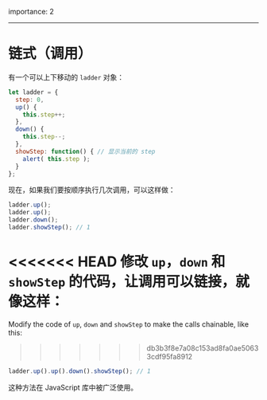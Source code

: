 importance: 2

---

# 链式（调用）

有一个可以上下移动的 `ladder` 对象：

```js
let ladder = {
  step: 0,
  up() { 
    this.step++;
  },
  down() { 
    this.step--;
  },
  showStep: function() { // 显示当前的 step
    alert( this.step );
  }
};
```

现在，如果我们要按顺序执行几次调用，可以这样做：

```js
ladder.up();
ladder.up();
ladder.down();
ladder.showStep(); // 1
```

<<<<<<< HEAD
修改 `up`，`down` 和 `showStep` 的代码，让调用可以链接，就像这样：
=======
Modify the code of `up`, `down` and `showStep` to make the calls chainable, like this:
>>>>>>> db3b3f8e7a08c153ad8fa0ae50633cdf95fa8912

```js
ladder.up().up().down().showStep(); // 1
```

这种方法在 JavaScript 库中被广泛使用。
